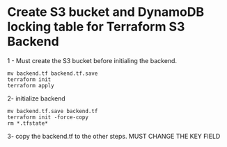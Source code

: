 # Create S3 bucket and DynamoDB locking table for Terraform S3 Backend

1 - Must create the S3 bucket before initialing the backend.
```shell script
mv backend.tf backend.tf.save
terraform init
terraform apply
```

2- initialize backend
```shell script
mv backend.tf.save backend.tf
terraform init -force-copy
rm *.tfstate*
```

3- copy the backend.tf to the other steps. MUST CHANGE THE KEY FIELD


